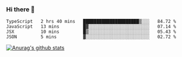 ### Hi there 👋



<!--
**webB1an/webB1an** is a ✨ _special_ ✨ repository because its `README.md` (this file) appears on your GitHub profile.

Here are some ideas to get you started:

- 🔭 I’m currently working on ...
- 🌱 I’m currently learning ...
- 👯 I’m looking to collaborate on ...
- 🤔 I’m looking for help with ...
- 💬 Ask me about ...
- 📫 How to reach me: ...
- 😄 Pronouns: ...
- ⚡ Fun fact: ...
-->

<!--START_SECTION:waka-->
```text
TypeScript   2 hrs 40 mins   █████████████████████▒░░░   84.72 % 
JavaScript   13 mins         █▓░░░░░░░░░░░░░░░░░░░░░░░   07.14 % 
JSX          10 mins         █▒░░░░░░░░░░░░░░░░░░░░░░░   05.43 % 
JSON         5 mins          ▓░░░░░░░░░░░░░░░░░░░░░░░░   02.72 % 
```
<!--END_SECTION:waka-->


[![Anurag's github stats](https://github-readme-stats.vercel.app/api?username=webB1an&show_icons=true&theme=radical)](https://github.com/anuraghazra/github-readme-stats)

